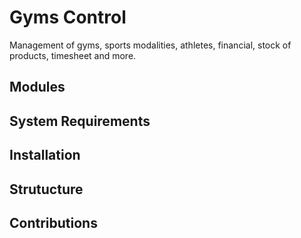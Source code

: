 # Gyms Control
Management of gyms, sports modalities, athletes, financial, stock of products, timesheet and more.

## Modules
## System Requirements
## Installation
## Strutucture
## Contributions
